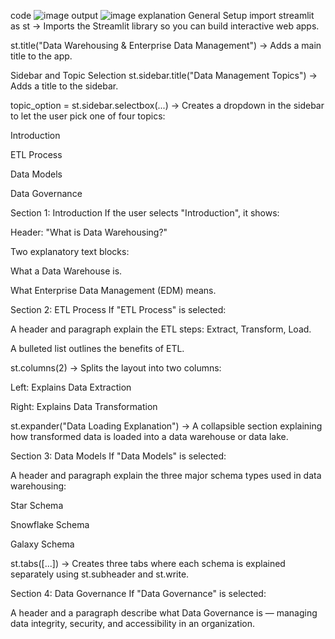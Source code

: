code ![image](https://github.com/user-attachments/assets/24c4bcd4-e992-47f8-9e8d-c25945a8bc94)
output ![image](https://github.com/user-attachments/assets/671a3d94-5e65-4fb3-8295-ed0c670d7500)
explanation
General Setup
import streamlit as st
→ Imports the Streamlit library so you can build interactive web apps.

st.title("Data Warehousing & Enterprise Data Management")
→ Adds a main title to the app.

Sidebar and Topic Selection
st.sidebar.title("Data Management Topics")
→ Adds a title to the sidebar.

topic_option = st.sidebar.selectbox(...)
→ Creates a dropdown in the sidebar to let the user pick one of four topics:

Introduction

ETL Process

Data Models

Data Governance

Section 1: Introduction
If the user selects "Introduction", it shows:

Header: "What is Data Warehousing?"

Two explanatory text blocks:

What a Data Warehouse is.

What Enterprise Data Management (EDM) means.

Section 2: ETL Process
If "ETL Process" is selected:

A header and paragraph explain the ETL steps: Extract, Transform, Load.

A bulleted list outlines the benefits of ETL.

st.columns(2)
→ Splits the layout into two columns:

Left: Explains Data Extraction

Right: Explains Data Transformation

st.expander("Data Loading Explanation")
→ A collapsible section explaining how transformed data is loaded into a data warehouse or data lake.

Section 3: Data Models
If "Data Models" is selected:

A header and paragraph explain the three major schema types used in data warehousing:

Star Schema

Snowflake Schema

Galaxy Schema

st.tabs([...])
→ Creates three tabs where each schema is explained separately using st.subheader and st.write.

Section 4: Data Governance
If "Data Governance" is selected:

A header and a paragraph describe what Data Governance is — managing data integrity, security, and accessibility in an organization.

